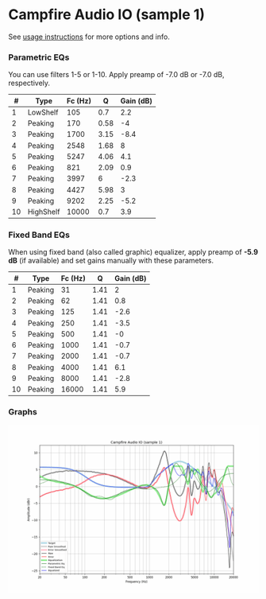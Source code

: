 # Campfire Audio IO (sample 1)
See [usage instructions](https://github.com/jaakkopasanen/AutoEq#usage) for more options and info.

### Parametric EQs
You can use filters 1-5 or 1-10. Apply preamp of -7.0 dB or -7.0 dB, respectively.

|   # | Type      |   Fc (Hz) |    Q |   Gain (dB) |
|-----|-----------|-----------|------|-------------|
|   1 | LowShelf  |       105 | 0.7  |         2.2 |
|   2 | Peaking   |       170 | 0.58 |        -4   |
|   3 | Peaking   |      1700 | 3.15 |        -8.4 |
|   4 | Peaking   |      2548 | 1.68 |         8   |
|   5 | Peaking   |      5247 | 4.06 |         4.1 |
|   6 | Peaking   |       821 | 2.09 |         0.9 |
|   7 | Peaking   |      3997 | 6    |        -2.3 |
|   8 | Peaking   |      4427 | 5.98 |         3   |
|   9 | Peaking   |      9202 | 2.25 |        -5.2 |
|  10 | HighShelf |     10000 | 0.7  |         3.9 |

### Fixed Band EQs
When using fixed band (also called graphic) equalizer, apply preamp of **-5.9 dB** (if available) and set gains manually with these parameters.

|   # | Type    |   Fc (Hz) |    Q |   Gain (dB) |
|-----|---------|-----------|------|-------------|
|   1 | Peaking |        31 | 1.41 |         2   |
|   2 | Peaking |        62 | 1.41 |         0.8 |
|   3 | Peaking |       125 | 1.41 |        -2.6 |
|   4 | Peaking |       250 | 1.41 |        -3.5 |
|   5 | Peaking |       500 | 1.41 |        -0   |
|   6 | Peaking |      1000 | 1.41 |        -0.7 |
|   7 | Peaking |      2000 | 1.41 |        -0.7 |
|   8 | Peaking |      4000 | 1.41 |         6.1 |
|   9 | Peaking |      8000 | 1.41 |        -2.8 |
|  10 | Peaking |     16000 | 1.41 |         5.9 |

### Graphs
![](./Campfire%20Audio%20IO%20(sample%201).png)
